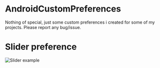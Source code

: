 AndroidCustomPreferences
========================

Nothing of special, just some custom preferences i created for some of my projects. 
Please report any bug/issue.


Slider preference
========================

![Slider example](http://i.imgur.com/7pZ7sZE.png)
